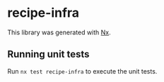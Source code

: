 # recipe-infra

This library was generated with [Nx](https://nx.dev).

## Running unit tests

Run `nx test recipe-infra` to execute the unit tests.
